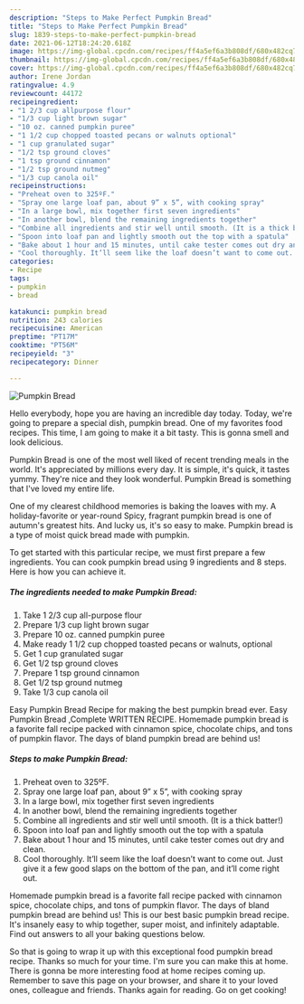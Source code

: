 ```yaml
---
description: "Steps to Make Perfect Pumpkin Bread"
title: "Steps to Make Perfect Pumpkin Bread"
slug: 1839-steps-to-make-perfect-pumpkin-bread
date: 2021-06-12T18:24:20.618Z
image: https://img-global.cpcdn.com/recipes/ff4a5ef6a3b808df/680x482cq70/pumpkin-bread-recipe-main-photo.jpg
thumbnail: https://img-global.cpcdn.com/recipes/ff4a5ef6a3b808df/680x482cq70/pumpkin-bread-recipe-main-photo.jpg
cover: https://img-global.cpcdn.com/recipes/ff4a5ef6a3b808df/680x482cq70/pumpkin-bread-recipe-main-photo.jpg
author: Irene Jordan
ratingvalue: 4.9
reviewcount: 44172
recipeingredient:
- "1 2/3 cup allpurpose flour"
- "1/3 cup light brown sugar"
- "10 oz. canned pumpkin puree"
- "1 1/2 cup chopped toasted pecans or walnuts optional"
- "1 cup granulated sugar"
- "1/2 tsp ground cloves"
- "1 tsp ground cinnamon"
- "1/2 tsp ground nutmeg"
- "1/3 cup canola oil"
recipeinstructions:
- "Preheat oven to 325ºF."
- "Spray one large loaf pan, about 9” x 5”, with cooking spray"
- "In a large bowl, mix together first seven ingredients"
- "In another bowl, blend the remaining ingredients together"
- "Combine all ingredients and stir well until smooth. (It is a thick batter!)"
- "Spoon into loaf pan and lightly smooth out the top with a spatula"
- "Bake about 1 hour and 15 minutes, until cake tester comes out dry and clean."
- "Cool thoroughly. It’ll seem like the loaf doesn’t want to come out. Just give it a few good slaps on the bottom of the pan, and it’ll come right out."
categories:
- Recipe
tags:
- pumpkin
- bread

katakunci: pumpkin bread 
nutrition: 243 calories
recipecuisine: American
preptime: "PT17M"
cooktime: "PT56M"
recipeyield: "3"
recipecategory: Dinner

---
```



![Pumpkin Bread](https://img-global.cpcdn.com/recipes/ff4a5ef6a3b808df/680x482cq70/pumpkin-bread-recipe-main-photo.jpg)

Hello everybody, hope you are having an incredible day today. Today, we're going to prepare a special dish, pumpkin bread. One of my favorites food recipes. This time, I am going to make it a bit tasty. This is gonna smell and look delicious.

Pumpkin Bread is one of the most well liked of recent trending meals in the world. It's appreciated by millions every day. It is simple, it's quick, it tastes yummy. They're nice and they look wonderful. Pumpkin Bread is something that I've loved my entire life.

One of my clearest childhood memories is baking the loaves with my. A holiday-favorite or year-round Spicy, fragrant pumpkin bread is one of autumn&#39;s greatest hits. And lucky us, it&#39;s so easy to make. Pumpkin bread is a type of moist quick bread made with pumpkin.


To get started with this particular recipe, we must first prepare a few ingredients. You can cook pumpkin bread using 9 ingredients and 8 steps. Here is how you can achieve it.

<!--inarticleads1-->

##### The ingredients needed to make Pumpkin Bread:

1. Take 1 2/3 cup all-purpose flour
1. Prepare 1/3 cup light brown sugar
1. Prepare 10 oz. canned pumpkin puree
1. Make ready 1 1/2 cup chopped toasted pecans or walnuts, optional
1. Get 1 cup granulated sugar
1. Get 1/2 tsp ground cloves
1. Prepare 1 tsp ground cinnamon
1. Get 1/2 tsp ground nutmeg
1. Take 1/3 cup canola oil


Easy Pumpkin Bread Recipe for making the best pumpkin bread ever. Easy Pumpkin Bread ,Complete WRITTEN RECIPE. Homemade pumpkin bread is a favorite fall recipe packed with cinnamon spice, chocolate chips, and tons of pumpkin flavor. The days of bland pumpkin bread are behind us! 

<!--inarticleads2-->

##### Steps to make Pumpkin Bread:

1. Preheat oven to 325ºF.
1. Spray one large loaf pan, about 9” x 5”, with cooking spray
1. In a large bowl, mix together first seven ingredients
1. In another bowl, blend the remaining ingredients together
1. Combine all ingredients and stir well until smooth. (It is a thick batter!)
1. Spoon into loaf pan and lightly smooth out the top with a spatula
1. Bake about 1 hour and 15 minutes, until cake tester comes out dry and clean.
1. Cool thoroughly. It’ll seem like the loaf doesn’t want to come out. Just give it a few good slaps on the bottom of the pan, and it’ll come right out.


Homemade pumpkin bread is a favorite fall recipe packed with cinnamon spice, chocolate chips, and tons of pumpkin flavor. The days of bland pumpkin bread are behind us! This is our best basic pumpkin bread recipe. It&#39;s insanely easy to whip together, super moist, and infinitely adaptable. Find out answers to all your baking questions below. 

So that is going to wrap it up with this exceptional food pumpkin bread recipe. Thanks so much for your time. I'm sure you can make this at home. There is gonna be more interesting food at home recipes coming up. Remember to save this page on your browser, and share it to your loved ones, colleague and friends. Thanks again for reading. Go on get cooking!
